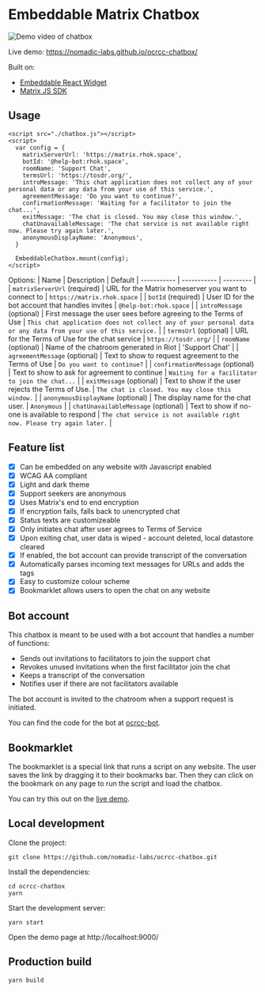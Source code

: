 # Embeddable Matrix Chatbox

![Demo video of chatbox](https://media.giphy.com/media/Js8Wm7DdbkuFK4MJUC/giphy.gif)

Live demo: https://nomadic-labs.github.io/ocrcc-chatbox/

Built on:
- [Embeddable React Widget](https://github.com/seriousben/embeddable-react-widget)
- [Matrix JS SDK](https://github.com/matrix-org/matrix-js-sdk)

## Usage
```
<script src="./chatbox.js"></script>
<script>
  var config = {
    matrixServerUrl: 'https://matrix.rhok.space',
    botId: '@help-bot:rhok.space',
    roomName: 'Support Chat',
    termsUrl: 'https://tosdr.org/',
    introMessage: 'This chat application does not collect any of your personal data or any data from your use of this service.',
    agreementMessage: 'Do you want to continue?',
    confirmationMessage: 'Waiting for a facilitator to join the chat...',
    exitMessage: 'The chat is closed. You may close this window.',
    chatUnavailableMessage: 'The chat service is not available right now. Please try again later.',
    anonymousDisplayName: 'Anonymous',
  }

  EmbeddableChatbox.mount(config);
</script>
```
Options:
| Name | Description | Default
| ----------- | ----------- | --------- |
| `matrixServerUrl` (required) | URL for the Matrix homeserver you want to connect to | `https://matrix.rhok.space` |
| `botId` (required) | User ID for the bot account that handles invites | `@help-bot:rhok.space` |
| `introMessage` (optional) | First message the user sees before agreeing to the Terms of Use | `This chat application does not collect any of your personal data or any data from your use of this service.` |
| `termsUrl` (optional) | URL for the Terms of Use for the chat service | `https://tosdr.org/` |
| `roomName` (optional)  | Name of the chatroom generated in Riot | 'Support Chat' |
| `agreementMessage` (optional)  | Text to show to request agreement to the Terms of Use | `Do you want to continue?` |
| `confirmationMessage` (optional) | Text to show to ask for agreement to continue | `Waiting for a facilitator to join the chat...` |
| `exitMessage` (optional) | Text to show if the user rejects the Terms of Use. | `The chat is closed. You may close this window.` |
| `anonymousDisplayName` (optional) | The display name for the chat user. | `Anonymous` |
| `chatUnavailableMessage` (optional) | Text to show if no-one is available to respond  | `The chat service is not available right now. Please try again later.` |

## Feature list

- [x] Can be embedded on any website with Javascript enabled
- [x] WCAG AA compliant
- [x] Light and dark theme
- [x] Support seekers are anonymous
- [x] Uses Matrix's end to end encryption
- [x] If encryption fails, falls back to unencrypted chat
- [x] Status texts are customizeable
- [x] Only initiates chat after user agrees to Terms of Service
- [x] Upon exiting chat, user data is wiped - account deleted, local datastore cleared
- [x] If enabled, the bot account can provide transcript of the conversation
- [x] Automatically parses incoming text messages for URLs and adds the <a> tags
- [x] Easy to customize colour scheme
- [x] Bookmarklet allows users to open the chat on any website

## Bot account

This chatbox is meant to be used with a bot account that handles a number of functions:
* Sends out invitations to facilitators to join the support chat
* Revokes unused invitations when the first facilitator join the chat
* Keeps a transcript of the conversation
* Notifies user if there are not facilitators available

The bot account is invited to the chatroom when a support request is initiated. 

You can find the code for the bot at [ocrcc-bot](https://github.com/nomadic-labs/ocrcc-bot). 

## Bookmarklet 

The bookmarklet is a special link that runs a script on any website. The user saves the link by dragging it to their bookmarks bar. Then they can click on the bookmark on any page to run the script and load the chatbox.

You can try this out on the [live demo](https://nomadic-labs.github.io/ocrcc-chatbox/).

## Local development

Clone the project:
```
git clone https://github.com/nomadic-labs/ocrcc-chatbox.git
```
Install the dependencies:
```
cd ocrcc-chatbox
yarn
```

Start the development server:
```
yarn start
```

Open the demo page at http://localhost:9000/

## Production build
```
yarn build
```

